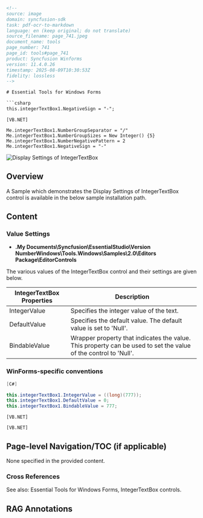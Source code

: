 ```html
<!--
source: image
domain: syncfusion-sdk
task: pdf-ocr-to-markdown
language: en (keep original; do not translate)
source_filename: page_741.jpeg
document_name: tools
page_number: 741
page_id: tools#page_741
product: Syncfusion Winforms
version: 11.4.0.26
timestamp: 2025-08-09T10:30:53Z
fidelity: lossless
-->

# Essential Tools for Windows Forms

```csharp
this.integerTextBox1.NegativeSign = "-";
```

```vb.net
[VB.NET]

Me.integerTextBox1.NumberGroupSeparator = "/"
Me.integerTextBox1.NumberGroupSizes = New Integer() {5}
Me.integerTextBox1.NumberNegativePattern = 2
Me.integerTextBox1.NegativeSign = "-"
```

![Display Settings of IntegerTextBox](https://via.placeholder.com/200x100?text=Figure%20467:%20Display%20Settings%20of%20IntegerTextBox)

## Overview

A Sample which demonstrates the Display Settings of IntegerTextBox control is available in the below sample installation path.

## Content

### Value Settings

- **.My Documents\Syncfusion\EssentialStudio\Version NumberWindows\Tools.Windows\Samples\2.0\Editors Package\EditorControls**

The various values of the IntegerTextBox control and their settings are given below.

| **IntegerTextBox Properties**  | **Description**                                                                 |
|--------------------------------|--------------------------------------------------------------------------------|
| IntegerValue                   | Specifies the integer value of the text.                                    |
| DefaultValue                   | Specifies the default value. The default value is set to 'Null'.              |
| BindableValue                  | Wrapper property that indicates the value. This property can be used to set the value of the control to 'Null'. |

### WinForms-specific conventions

```csharp
[C#]

this.integerTextBox1.IntegerValue = ((long)(777));
this.integerTextBox1.DefaultValue = 0;
this.integerTextBox1.BindableValue = 777;
```

```vb.net
[VB.NET]

[VB.NET]
```

## Page-level Navigation/TOC (if applicable)

None specified in the provided content.

### Cross References

See also: Essential Tools for Windows Forms, IntegerTextBox controls.

## RAG Annotations

<!-- tags: [Syncfusion Winforms, IntegerTextBox, control settings, VALUE, Version NumberWindows] keywords: [IntegerTextBox, Display Settings, DefaultValue, BindableValue, NegativeSign, NumberGroupSeparator, NumberGroupSizes, NumberNegativePattern] -->
```